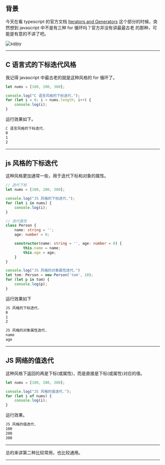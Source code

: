 ## 背景
今天在看 typescript 的官方文档 [Iterators and Generators](https://www.typescriptlang.org/docs/handbook/iterators-and-generators.html) 这个部分的时候，突然想到 javascript 中不是有三种 for 循环吗？官方并没有讲最最古老
的那种，可能是有意的不讲了吧。

![sqlpy](static/2020-29/sqlpy-js-for.jpg)

---

## C 语言式的下标迭代风格
我记得 javascript 中最古老的就是这种风格的 for 循环了。
```typescript
let nums = [100, 200, 300];

console.log("C 语言风格的下标迭代.");
for (let i = 0; i < nums.length; i++) {
    console.log(i);
}
```
运行效果如下。
```bash
C 语言风格的下标迭代.
0
1
2
```

---

## js 风格的下标迭代
这种风格更加通常一些，用于迭代下标和对象的属性。
```typescript
// 迭代下标
let nums = [100, 200, 300];

console.log("JS 风格的下标迭代.");
for (let i in nums) {
    console.log(i);
}

// 迭代属性
class Person {
    name: string = '';
    age: number = 0;

    constructor(name: string = '', age: number = 0) {
        this.name = name;
        this.age = age;
    }
}

console.log("JS 风格的对象属性迭代.")
let tom: Person = new Person('tom', 10);
for (let p in tom) {
    console.log(p);
}

```
运行效果如下
```bash
JS 风格的下标迭代.
0
1
2

JS 风格的对象属性迭代.
name
age
```
---

## JS 网络的值迭代
这种风格下返回的再是下标(或属性)，而是直接是下标(或属性)对应的值。
```typescript
let nums = [100, 200, 300];

console.log("JS 风格的值迭代.");
for (let i of nums) {
    console.log(i);
}

```
运行效果。
```bash
JS 风格的值迭代.
100
200
300
```

---

总的来讲第二种比较常用，也比较通用。

---

